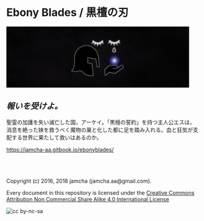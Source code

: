

# Ebony Blades / 黒檀の刃

![header](./ebonyblades-header.jpg)  


## *報いを受けよ。*

聖霊の加護を失い滅亡した国，アーケイ。「黒檀の誓約」を持つ主人公エスは，消息を絶った妹を救うべく魔物の巣と化した都に足を踏み入れる。血と狂気が支配する世界に果たして救いはあるのか。  

<https://jamcha-aa.gitbook.io/ebonyblades/>  

<br>  

<br>  
<br>  
Copyright (c) 2016, 2018 jamcha (jamcha.aa@gmail.com).  

Every document in this repository is licensed under the [Creative Commons Attribution Non Commercial Share Alike 4.0 International License](http://creativecommons.org/licenses/by-nc-sa/4.0/deed)  

![cc by-nc-sa](http://i.creativecommons.org/l/by-nc-sa/4.0/88x31.png)  

